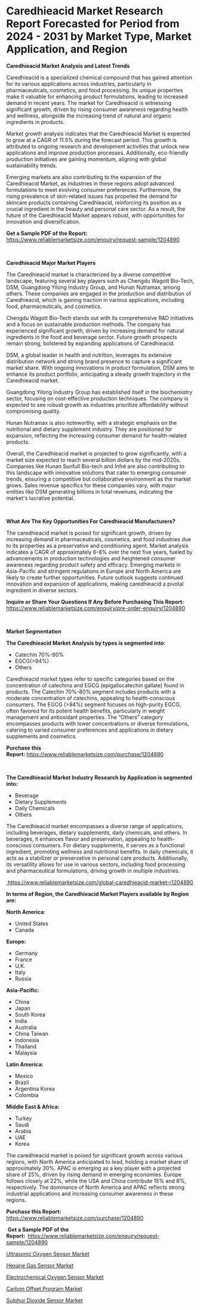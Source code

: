 <p><h1>Caredhieacid Market Research Report Forecasted for Period from 2024 -  2031 by Market Type, Market Application, and Region</h1></p><p><strong>Caredhieacid Market Analysis and Latest Trends</strong></p>
<p><p>Caredhieacid is a specialized chemical compound that has gained attention for its various applications across industries, particularly in pharmaceuticals, cosmetics, and food processing. Its unique properties make it valuable for enhancing product formulations, leading to increased demand in recent years. The market for Caredhieacid is witnessing significant growth, driven by rising consumer awareness regarding health and wellness, alongside the increasing trend of natural and organic ingredients in products.</p><p>Market growth analysis indicates that the Caredhieacid Market is expected to grow at a CAGR of 11.5% during the forecast period. This growth is attributed to ongoing research and development activities that unlock new applications and improve production processes. Additionally, eco-friendly production initiatives are gaining momentum, aligning with global sustainability trends.</p><p>Emerging markets are also contributing to the expansion of the Caredhieacid Market, as industries in these regions adopt advanced formulations to meet evolving consumer preferences. Furthermore, the rising prevalence of skin-related issues has propelled the demand for skincare products containing Caredhieacid, reinforcing its position as a crucial ingredient in the beauty and personal care sector. As a result, the future of the Caredhieacid Market appears robust, with opportunities for innovation and diversification.</p></p>
<p><strong>Get a Sample PDF of the Report:&nbsp;</strong> <a href="https://www.reliablemarketsize.com/enquiry/request-sample/1204890?utm_campaign=1778&utm_medium=2&utm_source=Github&utm_content=ia&utm_term=19102024&utm_id=caredhieacid">https://www.reliablemarketsize.com/enquiry/request-sample/1204890</a></p>
<p>&nbsp;</p>
<p><strong>Caredhieacid Major Market Players</strong></p>
<p><p>The Caredhieacid market is characterized by a diverse competitive landscape, featuring several key players such as Chengdu Wagott Bio-Tech, DSM, Guangdong Yilong Industry Group, and Hunan Nutramax, among others. These companies are engaged in the production and distribution of Caredhieacid, which is gaining traction in various applications, including food, pharmaceuticals, and cosmetics.</p><p>Chengdu Wagott Bio-Tech stands out with its comprehensive R&D initiatives and a focus on sustainable production methods. The company has experienced significant growth, driven by increasing demand for natural ingredients in the food and beverage sector. Future growth prospects remain strong, bolstered by expanding applications of Caredhieacid.</p><p>DSM, a global leader in health and nutrition, leverages its extensive distribution network and strong brand presence to capture a significant market share. With ongoing innovations in product formulation, DSM aims to enhance its product portfolio, anticipating a steady growth trajectory in the Caredhieacid market.</p><p>Guangdong Yilong Industry Group has established itself in the biochemistry sector, focusing on cost-effective production techniques. The company is expected to see robust growth as industries prioritize affordability without compromising quality.</p><p>Hunan Nutramax is also noteworthy, with a strategic emphasis on the nutritional and dietary supplement industry. They are positioned for expansion, reflecting the increasing consumer demand for health-related products.</p><p>Overall, the Caredhieacid market is projected to grow significantly, with a market size expected to reach several billion dollars by the mid-2020s. Companies like Hunan Sunfull Bio-tech and Infré are also contributing to this landscape with innovative solutions that cater to emerging consumer trends, ensuring a competitive but collaborative environment as the market grows. Sales revenue specifics for these companies vary, with major entities like DSM generating billions in total revenues, indicating the market's lucrative potential.</p></p>
<p>&nbsp;</p>
<p><strong>What Are The Key Opportunities For Caredhieacid Manufacturers?</strong></p>
<p><p>The caredhieacid market is poised for significant growth, driven by increasing demand in pharmaceuticals, cosmetics, and food industries due to its properties as a preservative and conditioning agent. Market analysis indicates a CAGR of approximately 6-8% over the next five years, fueled by advancements in production technologies and heightened consumer awareness regarding product safety and efficacy. Emerging markets in Asia-Pacific and stringent regulations in Europe and North America are likely to create further opportunities. Future outlook suggests continued innovation and expansion of applications, making caredhieacid a pivotal ingredient in diverse sectors.</p></p>
<p><strong>Inquire or Share Your Questions If Any Before Purchasing This Report:</strong> <a href="https://www.reliablemarketsize.com/enquiry/pre-order-enquiry/1204890?utm_campaign=1778&utm_medium=2&utm_source=Github&utm_content=ia&utm_term=19102024&utm_id=caredhieacid">https://www.reliablemarketsize.com/enquiry/pre-order-enquiry/1204890</a></p>
<p>&nbsp;</p>
<p><strong>Market Segmentation</strong></p>
<p><strong>The Caredhieacid Market Analysis by types is segmented into:</strong></p>
<p><ul><li>Catechin 70%-80%</li><li>EGCG(>94%)</li><li>Others</li></ul></p>
<p><p>Caredhieacid market types refer to specific categories based on the concentration of catechins and EGCG (epigallocatechin gallate) found in products. The Catechin 70%-80% segment includes products with a moderate concentration of catechins, appealing to health-conscious consumers. The EGCG (>94%) segment focuses on high-purity EGCG, often favored for its potent health benefits, particularly in weight management and antioxidant properties. The “Others” category encompasses products with lower concentrations or diverse formulations, catering to varied consumer preferences and applications in dietary supplements and cosmetics.</p></p>
<p><strong>Purchase this Report:&nbsp;</strong><a href="https://www.reliablemarketsize.com/purchase/1204890?utm_campaign=1778&utm_medium=2&utm_source=Github&utm_content=ia&utm_term=19102024&utm_id=caredhieacid">https://www.reliablemarketsize.com/purchase/1204890</a></p>
<p>&nbsp;</p>
<p><strong>The Caredhieacid Market Industry Research by Application is segmented into:</strong></p>
<p><ul><li>Beverage</li><li>Dietary Supplements</li><li>Daily Chemicals</li><li>Others</li></ul></p>
<p><p>The Caredhieacid market encompasses a diverse range of applications, including beverages, dietary supplements, daily chemicals, and others. In beverages, it enhances flavor and preservation, appealing to health-conscious consumers. For dietary supplements, it serves as a functional ingredient, promoting wellness and nutritional benefits. In daily chemicals, it acts as a stabilizer or preservative in personal care products. Additionally, its versatility allows for use in various sectors, including food processing and pharmaceutical formulations, driving growth in multiple industries.</p></p>
<p><a href="https://www.reliablemarketsize.com/global-caredhieacid-market-r1204890?utm_campaign=1778&utm_medium=2&utm_source=Github&utm_content=ia&utm_term=19102024&utm_id=caredhieacid">&nbsp;https://www.reliablemarketsize.com/global-caredhieacid-market-r1204890</a></p>
<p><strong>In terms of Region, the Caredhieacid Market Players available by Region are:</strong></p>
<p>
    <p> <strong> North America: </strong>
        <ul>
            <li>United States</li>
            <li>Canada</li>
        </ul>
        </p> 
    <p> <strong> Europe: </strong>
        <ul>
            <li>Germany</li>
            <li>France</li>
            <li>U.K.</li>
            <li>Italy</li>
            <li>Russia</li>
        </ul>
        </p> 
    <p> <strong> Asia-Pacific: </strong>
        <ul>
            <li>China</li>
            <li>Japan</li>
            <li>South Korea</li>
            <li>India</li>
            <li>Australia</li>
            <li>China Taiwan</li>
            <li>Indonesia</li>
            <li>Thailand</li>
            <li>Malaysia</li>
        </ul>
        </p> 
    <p> <strong> Latin America: </strong>
        <ul>
            <li>Mexico</li>
            <li>Brazil</li>
            <li>Argentina Korea</li>
            <li>Colombia</li>
        </ul>
        </p> 
    <p> <strong> Middle East & Africa: </strong>
        <ul>
            <li>Turkey</li>
            <li>Saudi</li>
            <li>Arabia</li>
            <li>UAE</li>
            <li>Korea</li>
        </ul>
    </p>
    </p>
<p><p>The caredhieacid market is poised for significant growth across various regions, with North America anticipated to lead, holding a market share of approximately 30%. APAC is emerging as a key player with a projected share of 25%, driven by rising demand in emerging economies. Europe follows closely at 22%, while the USA and China contribute 15% and 8%, respectively. The dominance of North America and APAC reflects strong industrial applications and increasing consumer awareness in these regions.</p></p>
<p><strong>Purchase this Report: </strong><a href="https://www.reliablemarketsize.com/purchase/1204890?utm_campaign=1778&utm_medium=2&utm_source=Github&utm_content=ia&utm_term=19102024&utm_id=caredhieacid">https://www.reliablemarketsize.com/purchase/1204890</a></p>
<p>&nbsp;<strong>Get a Sample PDF of the Report:&nbsp;&nbsp;</strong><a href="https://www.reliablemarketsize.com/enquiry/request-sample/1204890?utm_campaign=1778&utm_medium=2&utm_source=Github&utm_content=ia&utm_term=19102024&utm_id=caredhieacid">https://www.reliablemarketsize.com/enquiry/request-sample/1204890</a></p>
<p><strong></strong></p>
<p><p><a href="https://www.linkedin.com/pulse/trends-global-ultrasonic-oxygen-sensor-market-forecast-analysis-s7vuc?utm_campaign=1778&utm_medium=2&utm_source=Github&utm_content=ia&utm_term=19102024&utm_id=caredhieacid">Ultrasonic Oxygen Sensor Market</a></p><p><a href="https://www.linkedin.com/pulse/hexane-gas-sensor-market-share-size-trends-industry-zekue?utm_campaign=1778&utm_medium=2&utm_source=Github&utm_content=ia&utm_term=19102024&utm_id=caredhieacid">Hexane Gas Sensor Market</a></p><p><a href="https://www.linkedin.com/pulse/global-electrochemical-oxygen-sensor-market-trends-analysis-ab2pc?utm_campaign=1778&utm_medium=2&utm_source=Github&utm_content=ia&utm_term=19102024&utm_id=caredhieacid">Electrochemical Oxygen Sensor Market</a></p><p><a href="https://www.linkedin.com/pulse/navigating-global-carbon-offset-program-market-landscape-kdwze?utm_campaign=1778&utm_medium=2&utm_source=Github&utm_content=ia&utm_term=19102024&utm_id=caredhieacid">Carbon Offset Program Market</a></p><p><a href="https://www.linkedin.com/pulse/strategic-roadmap-global-sulphur-dioxide-sensor-market-gbesc?utm_campaign=1778&utm_medium=2&utm_source=Github&utm_content=ia&utm_term=19102024&utm_id=caredhieacid">Sulphur Dioxide Sensor Market</a></p></p>